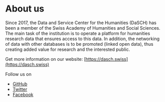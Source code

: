 # About us

Since 2017, the Data and Service Center for the Humanities (DaSCH) has been a member of the Swiss Academy of Humanities 
and Social Sciences. The main task of the institution is to operate a platform for humanities research data that ensures 
access to this data. In addition, the networking of data with other databases is to be promoted (linked open data), thus 
creating added value for research and the interested public.

Get more information on our website: [https://dasch.swiss](https://dasch.swiss)

Follow us on

* [GitHub](http://github.com/dasch-swiss)
* [Twitter](http://twitter.com/DaSCHSwiss)
* [Facebook](http://facebook.com/dasch.swiss)